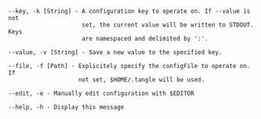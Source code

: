     --key, -k [String] - A configuration key to operate on. If --value is not
                         set, the current value will be written to STDOUT. Keys
                         are namespaced and delimited by ':'.

    --value, -v [String] - Save a new value to the specified key.

    --file, -f [Path] - Explicitely specify the configFile to operate on. If
                        not set, $HOME/.tangle will be used.

    --edit, -e - Manually edit configuration with $EDITOR

    --help, -h - Display this message
